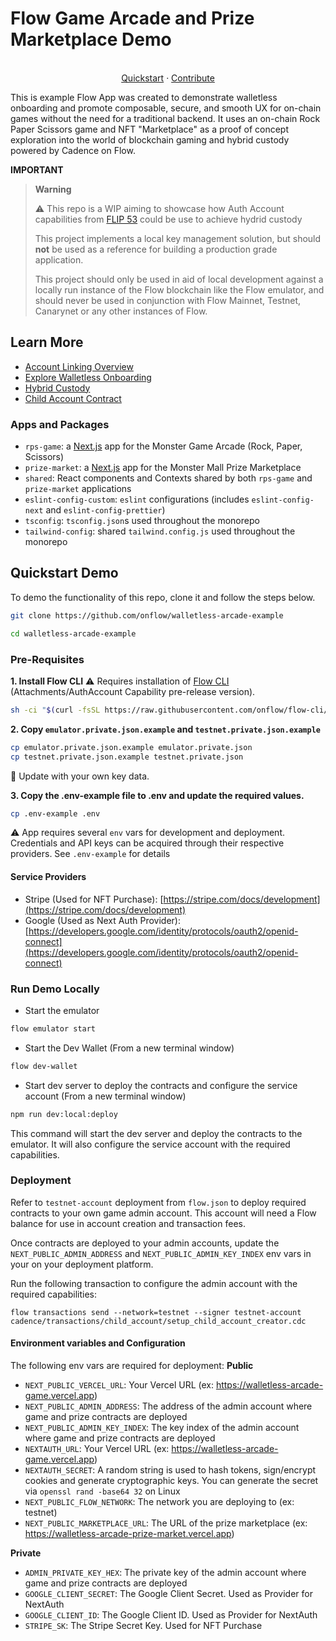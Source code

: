 # Flow Game Arcade and Prize Marketplace Demo

<p align="center">
<br />
<a href="https://github.com/onflow/walletless-arcade-example#quickstart-demo">Quickstart</a>
·
<a href="https://github.com/onflow/fcl-js/blob/master/CONTRIBUTING.md">Contribute</a>

</p>

This is example Flow App was created to demonstrate walletless onboarding and promote composable, secure, and smooth UX for on-chain games without the need for a traditional backend. It uses an on-chain Rock Paper Scissors game and NFT "Marketplace" as a proof of concept exploration into the world of blockchain gaming and hybrid custody powered by Cadence on Flow.

**IMPORTANT**

> **Warning**
>
> :warning: This repo is a WIP aiming to showcase how Auth Account capabilities from [FLIP 53](https://github.com/onflow/flips/pull/53) could be use to achieve hydrid custody
>
> This project implements a local key management solution, but should **not** be used as a reference for building a production grade application.
>
> This project should only be used in aid of local development against a locally run instance of the Flow blockchain like the Flow emulator, and should never be used in conjunction with Flow Mainnet, Testnet, Canarynet or any other instances of Flow.

## Learn More

- [Account Linking Overview](https://developers.flow.com/account-linking)
- [Explore Walletless Onboarding](https://developers.flow.com/account-linking/guides/walletless-onboarding)
- [Hybrid Custody](https://forum.onflow.org/t/hybrid-custody/4016)
- [Child Account Contract](https://f.dnz.dev/0x1b655847a90e644a/ChildAccount)

### Apps and Packages

- `rps-game`: a [Next.js](https://nextjs.org/) app for the Monster Game Arcade (Rock, Paper, Scissors)
- `prize-market`: a [Next.js](https://nextjs.org/) app for the Monster Mall Prize Marketplace
- `shared`: React components and Contexts shared by both `rps-game` and `prize-market` applications
- `eslint-config-custom`: `eslint` configurations (includes `eslint-config-next` and `eslint-config-prettier`)
- `tsconfig`: `tsconfig.json`s used throughout the monorepo
- `tailwind-config`: shared `tailwind.config.js` used throughout the monorepo

## Quickstart Demo

To demo the functionality of this repo, clone it and follow the steps below.

```sh
git clone https://github.com/onflow/walletless-arcade-example

cd walletless-arcade-example
```

### Pre-Requisites

**1. Install Flow CLI**
:warning: Requires installation of [Flow CLI](https://github.com/onflow/flow-cli/releases/tag/v0.45.1-cadence-attachments-dev-wallet) (Attachments/AuthAccount Capability pre-release version).

```sh
sh -ci "$(curl -fsSL https://raw.githubusercontent.com/onflow/flow-cli/master/install.sh)" -- v0.45.1-cadence-attachments-dev-wallet
```

**2. Copy `emulator.private.json.example` and `testnet.private.json.example`**

```sh
cp emulator.private.json.example emulator.private.json
cp testnet.private.json.example testnet.private.json
```

:bookmark: Update with your own key data.

**3. Copy the .env-example file to .env and update the required values.**

```sh
cp .env-example .env
```

:warning: App requires several `env` vars for development and deployment. Credentials and API keys can be acquired through their respective providers. See `.env-example` for details

#### Service Providers

- Stripe (Used for NFT Purchase): [https://stripe.com/docs/development](https://stripe.com/docs/development)
- Google (Used as Next Auth Provider): [https://developers.google.com/identity/protocols/oauth2/openid-connect](https://developers.google.com/identity/protocols/oauth2/openid-connect)

### Run Demo Locally

- Start the emulator

```sh
flow emulator start
```

- Start the Dev Wallet (From a new terminal window)

```sh
flow dev-wallet
```

- Start dev server to deploy the contracts and configure the service account (From a new terminal window)

```sh
npm run dev:local:deploy
```

This command will start the dev server and deploy the contracts to the emulator. It will also configure the service account with the required capabilities.

### Deployment

Refer to `testnet-account` deployment from `flow.json` to deploy required contracts to your own game admin account.
This account will need a Flow balance for use in account creation and transaction fees.

Once contracts are deployed to your admin accounts, update the `NEXT_PUBLIC_ADMIN_ADDRESS` and `NEXT_PUBLIC_ADMIN_KEY_INDEX` env vars in your on your deployment platform.

Run the following transaction to configure the admin account with the required capabilities:

```shell
flow transactions send --network=testnet --signer testnet-account cadence/transactions/child_account/setup_child_account_creator.cdc
```

#### Environment variables and Configuration
The following env vars are required for deployment:
**Public**
- `NEXT_PUBLIC_VERCEL_URL`: Your Vercel URL (ex: https://walletless-arcade-game.vercel.app)
- `NEXT_PUBLIC_ADMIN_ADDRESS`: The address of the admin account where game and prize contracts are deployed
- `NEXT_PUBLIC_ADMIN_KEY_INDEX`: The key index of the admin account where game and prize contracts are deployed
- `NEXTAUTH_URL`: Your Vercel URL (ex: https://walletless-arcade-game.vercel.app)
- `NEXTAUTH_SECRET`: A random string is used to hash tokens, sign/encrypt cookies and generate cryptographic keys. You can generate the secret via `openssl rand -base64 32` on Linux
- `NEXT_PUBLIC_FLOW_NETWORK`: The network you are deploying to (ex: testnet)
- `NEXT_PUBLIC_MARKETPLACE_URL`: The URL of the prize marketplace (ex: https://walletless-arcade-prize-market.vercel.app)

**Private**
- `ADMIN_PRIVATE_KEY_HEX`: The private key of the admin account where game and prize contracts are deployed
- `GOOGLE_CLIENT_SECRET`: The Google Client Secret. Used as Provider for NextAuth
- `GOOGLE_CLIENT_ID`: The Google Client ID. Used as Provider for NextAuth
- `STRIPE_SK`: The Stripe Secret Key. Used for NFT Purchase
